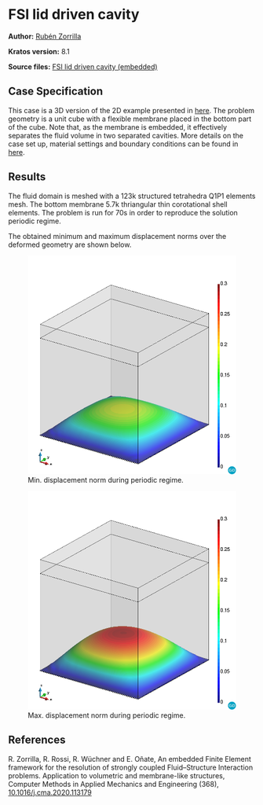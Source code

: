 # FSI lid driven cavity

**Author:** [Rubén Zorrilla](https://github.com/rubenzorrilla)

**Kratos version:** 8.1

**Source files:** [FSI lid driven cavity (embedded)](https://github.com/KratosMultiphysics/Examples/tree/master/fluid_structure_interaction/validation/embedded_fsi_lid_driven_cavity/source)

## Case Specification
This case is a 3D version of the 2D example presented in [here](https://github.com/KratosMultiphysics/Examples/tree/master/fluid_structure_interaction/validation/fsi_lid_driven_cavity). The problem geometry is a unit cube with a flexible membrane placed in the bottom part of the cube. Note that, as the membrane is embedded, it effectively separates the fluid volume in two separated cavities. More details on the case set up, material settings and boundary conditions can be found in [here](https://doi.org/10.1016/j.cma.2020.113179).

## Results
The fluid domain is meshed with a 123k structured tetrahedra Q1P1 elements mesh. The bottom membrane 5.7k thriangular thin corotational shell elements. The problem is run for 70s in order to reproduce the solution periodic regime.

The obtained minimum and maximum displacement norms over the deformed geometry are shown below.

<p align="center">
<figure>
  <img src="data/lid_driven_shell_u_42.png" alt="Min. displacement norm during periodic regime." style="width: 600px;"/>
  <figcaption>Min. displacement norm during periodic regime.</figcaption>
</figure>
</p>

<p align="center">
<figure>
  <img src="data/lid_driven_shell_u_44_4.png" alt="Max. displacement norm during periodic regime." style="width: 600px;"/>
  <figcaption>Max. displacement norm during periodic regime.</figcaption>
</figure>
</p>

## References
R. Zorrilla, R. Rossi, R. Wüchner and E. Oñate, An embedded Finite Element framework for the resolution of strongly coupled Fluid–Structure Interaction problems. Application to volumetric and membrane-like structures, Computer Methods in Applied Mechanics and Engineering (368), [10.1016/j.cma.2020.113179](https://doi.org/10.1016/j.cma.2020.113179)
